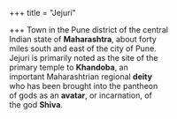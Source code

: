 +++
title = "Jejuri"

+++
Town in the Pune district of the central  
Indian state of **Maharashtra**, about forty  
miles south and east of the city of Pune.  
Jejuri is primarily noted as the site of the  
primary temple to **Khandoba**, an  
important Maharashtrian regional **deity**  
who has been brought into the pantheon  
of gods as an **avatar**, or incarnation, of  
the god **Shiva**.